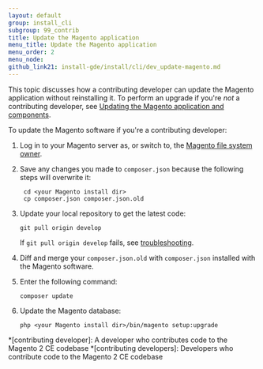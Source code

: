 ```yaml
---
layout: default
group: install_cli 
subgroup: 99_contrib
title: Update the Magento application
menu_title: Update the Magento application
menu_order: 2
menu_node: 
github_link21: install-gde/install/cli/dev_update-magento.md
---
```


This topic discusses how a contributing developer can update the Magento application without reinstalling it. To perform an upgrade if you're *not* a contributing developer, see <a href="{{ site.gdeurl21 }}comp-mgr/bk-compman-upgrade-guide.html">Updating the Magento application and components</a>.

To update the Magento software if you're a contributing developer:

1.	Log in to your Magento server as, or switch to, the <a href="{{ site.gdeurl21 }}install-gde/prereq/file-sys-perms-over.html">Magento file system owner</a>.
3. Save any changes you made to `composer.json` because the following steps will overwrite it:

		cd <your Magento install dir>
		cp composer.json composer.json.old

3.	Update your local repository to get the latest code:
		
		git pull origin develop

	<div class="bs-callout bs-callout-info" id="info">
		<span class="glyphicon-class">
  			<p>If <code>git pull origin develop</code> fails, see <a href="{{ site.gdeurl21 }}install-gde/trouble/git/tshoot_git-pull-origin.html">troubleshooting</a>.</p> </span>
	</div>
				
3.	Diff and merge your `composer.json.old` with `composer.json` installed with the Magento software.
4.	Enter the following command:

		composer update

5.	Update the Magento database:

		php <your Magento install dir>/bin/magento setup:upgrade

<!-- ABBREVIATIONS -->

*[contributing developer]: A developer who contributes code to the Magento 2 CE codebase
*[contributing developers]: Developers who contribute code to the Magento 2 CE codebase